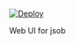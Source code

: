 [![Deploy](https://www.herokucdn.com/deploy/button.png)](https://heroku.com/deploy?template=https://github.com/jailbreak26/jswiz.git)

Web UI for jsob

